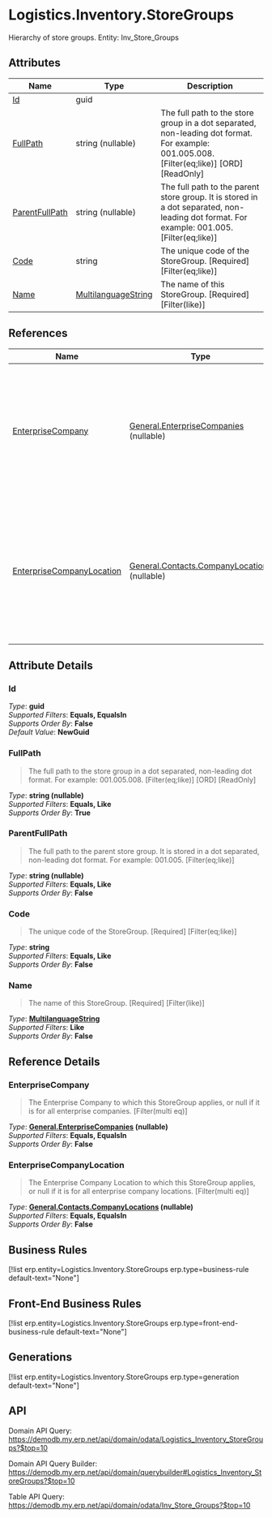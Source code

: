 # Logistics.Inventory.StoreGroups

Hierarchy of store groups. Entity: Inv_Store_Groups

## Attributes

| Name | Type | Description |
| ---- | ---- | --- |
| [Id](Logistics.Inventory.StoreGroups.md#Id) | guid |  
| [FullPath](Logistics.Inventory.StoreGroups.md#FullPath) | string (nullable) | The full path to the store group in a dot separated, non-leading dot format. For example: 001.005.008. [Filter(eq;like)] [ORD] [ReadOnly] 
| [ParentFullPath](Logistics.Inventory.StoreGroups.md#ParentFullPath) | string (nullable) | The full path to the parent store group. It is stored in a dot separated, non-leading dot format. For example: 001.005. [Filter(eq;like)] 
| [Code](Logistics.Inventory.StoreGroups.md#Code) | string | The unique code of the StoreGroup. [Required] [Filter(eq;like)] 
| [Name](Logistics.Inventory.StoreGroups.md#Name) | [MultilanguageString](../data-types/MultilanguageString.md) | The name of this StoreGroup. [Required] [Filter(like)] 

## References

| Name | Type | Description |
| ---- | ---- | --- |
| [EnterpriseCompany](Logistics.Inventory.StoreGroups.md#EnterpriseCompany) | [General.EnterpriseCompanies](General.EnterpriseCompanies.md) (nullable) | The Enterprise Company to which this StoreGroup applies, or null if it is for all enterprise companies. [Filter(multi eq)] |
| [EnterpriseCompanyLocation](Logistics.Inventory.StoreGroups.md#EnterpriseCompanyLocation) | [General.Contacts.CompanyLocations](General.Contacts.CompanyLocations.md) (nullable) | The Enterprise Company Location to which this StoreGroup applies, or null if it is for all enterprise company locations. [Filter(multi eq)] |


## Attribute Details

### Id

_Type_: **guid**  
_Supported Filters_: **Equals, EqualsIn**  
_Supports Order By_: **False**  
_Default Value_: **NewGuid**  

### FullPath

> The full path to the store group in a dot separated, non-leading dot format. For example: 001.005.008. [Filter(eq;like)] [ORD] [ReadOnly]

_Type_: **string (nullable)**  
_Supported Filters_: **Equals, Like**  
_Supports Order By_: **True**  

### ParentFullPath

> The full path to the parent store group. It is stored in a dot separated, non-leading dot format. For example: 001.005. [Filter(eq;like)]

_Type_: **string (nullable)**  
_Supported Filters_: **Equals, Like**  
_Supports Order By_: **False**  

### Code

> The unique code of the StoreGroup. [Required] [Filter(eq;like)]

_Type_: **string**  
_Supported Filters_: **Equals, Like**  
_Supports Order By_: **False**  

### Name

> The name of this StoreGroup. [Required] [Filter(like)]

_Type_: **[MultilanguageString](../data-types/MultilanguageString.md)**  
_Supported Filters_: **Like**  
_Supports Order By_: **False**  


## Reference Details

### EnterpriseCompany

> The Enterprise Company to which this StoreGroup applies, or null if it is for all enterprise companies. [Filter(multi eq)]

_Type_: **[General.EnterpriseCompanies](General.EnterpriseCompanies.md) (nullable)**  
_Supported Filters_: **Equals, EqualsIn**  
_Supports Order By_: **False**  

### EnterpriseCompanyLocation

> The Enterprise Company Location to which this StoreGroup applies, or null if it is for all enterprise company locations. [Filter(multi eq)]

_Type_: **[General.Contacts.CompanyLocations](General.Contacts.CompanyLocations.md) (nullable)**  
_Supported Filters_: **Equals, EqualsIn**  
_Supports Order By_: **False**  



## Business Rules

[!list erp.entity=Logistics.Inventory.StoreGroups erp.type=business-rule default-text="None"]

## Front-End Business Rules

[!list erp.entity=Logistics.Inventory.StoreGroups erp.type=front-end-business-rule default-text="None"]

## Generations

[!list erp.entity=Logistics.Inventory.StoreGroups erp.type=generation default-text="None"]

## API

Domain API Query:
<https://demodb.my.erp.net/api/domain/odata/Logistics_Inventory_StoreGroups?$top=10>

Domain API Query Builder:
<https://demodb.my.erp.net/api/domain/querybuilder#Logistics_Inventory_StoreGroups?$top=10>

Table API Query:
<https://demodb.my.erp.net/api/domain/odata/Inv_Store_Groups?$top=10>

